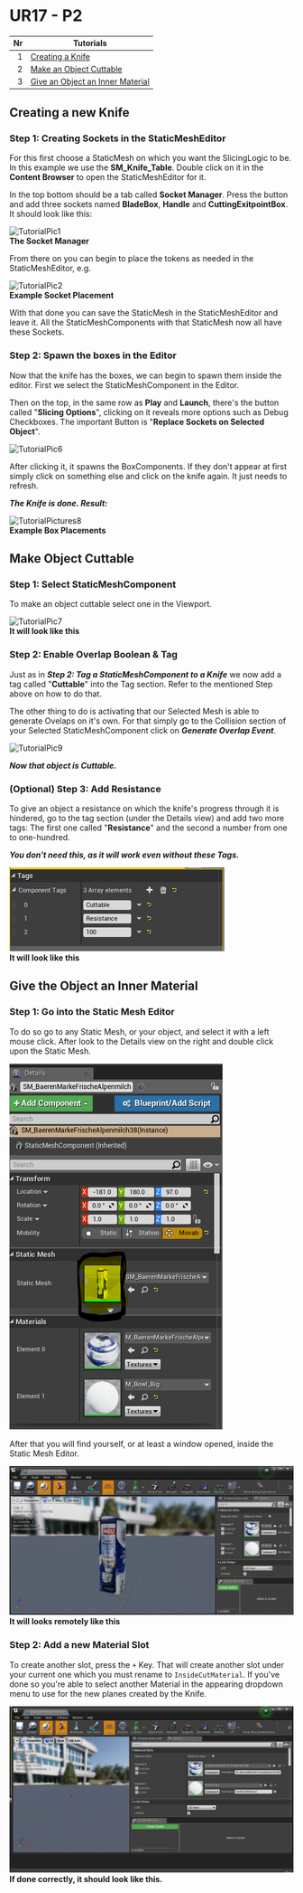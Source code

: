 # UR17 - P2

| Nr | Tutorials |
|----:|--------|
|1| [Creating a Knife](#creating-a-new-knife) |
|2| [Make an Object Cuttable](#make-object-cuttable) |
|3| [Give an Object an Inner Material](#give-the-object-an-inner-material)|

## Creating a new Knife

### Step 1: Creating Sockets in the StaticMeshEditor

For this first choose a StaticMesh on which you want the SlicingLogic to be.
In this example we use the **SM_Knife_Table**. Double click on it in the
**Content Browser** to open the StaticMeshEditor for it.

In the top bottom should be a tab called **Socket Manager**. Press the button
and add three sockets named **BladeBox**, **Handle** and **CuttingExitpointBox**.
It should look like this:

![TutorialPic1](TutorialPictures/1.PNG)  
**The Socket Manager**

From there on you can begin to place the tokens as needed in the StaticMeshEditor, e.g.

![TutorialPic2](TutorialPictures/2.PNG)  
**Example Socket Placement**

With that done you can save the StaticMesh in the StaticMeshEditor and leave it.
All the StaticMeshComponents with that StaticMesh now all have these Sockets.

### Step 2: Spawn the boxes in the Editor

Now that the knife has the boxes, we can begin to spawn them inside the editor.
First we select the StaticMeshComponent in the Editor.

Then on the top, in the same row as **Play** and **Launch**, there's the button
called "**Slicing Options**", clicking on it reveals more options such as Debug
Checkboxes. The important Button is "**Replace Sockets on Selected Object**".

![TutorialPic6](TutorialPictures/6.PNG)  

After clicking it, it spawns the BoxComponents. If they don't appear at first
simply click on something else and click on the knife again. It just needs
to refresh.

***The Knife is done. Result:***

![TutorialPictures8](TutorialPictures/8.PNG)  
**Example Box Placements**

## Make Object Cuttable

### Step 1: Select StaticMeshComponent

To make an object cuttable select one in the Viewport.

![TutorialPic7](TutorialPictures/7.PNG)  
**It will look like this**

### Step 2: Enable Overlap Boolean & Tag

Just as in ***Step 2: Tag a StaticMeshComponent to a Knife*** we now add a
tag called "**Cuttable**" into the Tag section. Refer to the mentioned Step
above on how to do that.

The other thing to do is activating that our Selected Mesh is able to generate
Ovelaps on it's own. For that simply go to the Collision section of your Selected
StaticMeshComponent click on ***Generate Overlap Event***.

![TutorialPic9](TutorialPictures/9.PNG)  

***Now that object is Cuttable.***

### (Optional) Step 3: Add Resistance
To give an object a resistance on which the knife's progress through it is hindered, go to the tag section (under the Details view) and add two more tags: The first one called "**Resistance**" and the second a number from one to one-hundred.  

***You don't need this, as it will work even without these Tags.***  

![TutorialPic10](TutorialPictures/12.PNG)  
**It will look like this**

## Give the Object an Inner Material

### Step 1: Go into the Static Mesh Editor
To do so go to any Static Mesh, or your object, and select it with a left mouse click. After look to the Details view on the right and double click upon the Static Mesh.

![Which one?](TutorialPictures/13.PNG)    

After that you will find yourself, or at least a window opened, inside the Static Mesh Editor.

![Static Mesh Editor](TutorialPictures/14.PNG)  
**It will looks remotely like this**

### Step 2: Add a new Material Slot

To create another slot, press the `+` Key. That will create another slot under your current one which you must rename to `InsideCutMaterial`. If you've done so you're able to select another Material in the appearing dropdown menu to use for the new planes created by the Knife.

![Innter Material](TutorialPictures/InnerMaterial.png)  
**If done correctly, it should look like this.**
